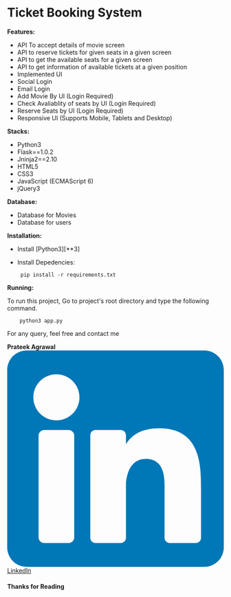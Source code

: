 # Ticket Booking System

**Features:**

 - API To accept details of movie screen
 - API to reserve tickets for given seats in a given screen
 - API to get the available seats for a given screen
 - API to get information of available tickets at a given position
 - Implemented UI
 - Social Login
 - Email Login
 - Add Movie By UI (Login Required)
 - Check Avaliablity of seats by UI (Login Required)
 - Reserve Seats by UI (Login Required)
 - Responsive UI (Supports Mobile, Tablets and Desktop)

**Stacks:**

 - Python3
 - Flask==1.0.2
 - Jninja2==2.10
 - HTML5
 - CSS3
 - JavaScript (ECMAScript 6)
 - jQuery3
 
 **Database:**
 
 - Database for Movies
 - Database for users
 
 **Installation:**
 
 - Install [Python3][**3]
 - Install Depedencies:
 
        pip install -r requirements.txt

**Running:**

To run this project, Go to project's root directory and type the following command.

        python3 app.py


For any query, feel free and contact me


**Prateek Agrawal**  
<svg xmlns="http://www.w3.org/2000/svg" xmlns:xlink="http://www.w3.org/1999/xlink" version="1.1" id="Layer_1" x="0px" y="0px" viewBox="0 0 382 382" style="enable-background:new 0 0 382 382;" xml:space="preserve">
<path style="fill:#0077B7;" d="M347.445,0H34.555C15.471,0,0,15.471,0,34.555v312.889C0,366.529,15.471,382,34.555,382h312.889  C366.529,382,382,366.529,382,347.444V34.555C382,15.471,366.529,0,347.445,0z M118.207,329.844c0,5.554-4.502,10.056-10.056,10.056  H65.345c-5.554,0-10.056-4.502-10.056-10.056V150.403c0-5.554,4.502-10.056,10.056-10.056h42.806  c5.554,0,10.056,4.502,10.056,10.056V329.844z M86.748,123.432c-22.459,0-40.666-18.207-40.666-40.666S64.289,42.1,86.748,42.1  s40.666,18.207,40.666,40.666S109.208,123.432,86.748,123.432z M341.91,330.654c0,5.106-4.14,9.246-9.246,9.246H286.73  c-5.106,0-9.246-4.14-9.246-9.246v-84.168c0-12.556,3.683-55.021-32.813-55.021c-28.309,0-34.051,29.066-35.204,42.11v97.079  c0,5.106-4.139,9.246-9.246,9.246h-44.426c-5.106,0-9.246-4.14-9.246-9.246V149.593c0-5.106,4.14-9.246,9.246-9.246h44.426  c5.106,0,9.246,4.14,9.246,9.246v15.655c10.497-15.753,26.097-27.912,59.312-27.912c73.552,0,73.131,68.716,73.131,106.472  L341.91,330.654L341.91,330.654z"/>
<g></g><g></g><g></g><g></g><g></g><g></g><g></g><g></g><g></g><g></g><g></g><g></g><g></g><g></g><g></g>
</svg>
[LinkedIn][500]

#### Thanks for Reading

 [500]: https://www.linkedin.com/in/agrawal-prateek
 [3]: https://www.python.org/downloads/
